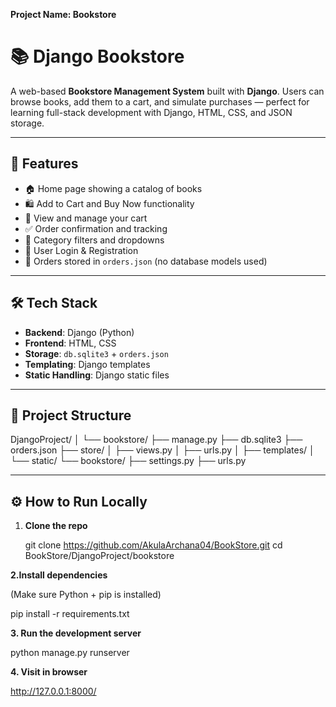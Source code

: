 **Project Name: Bookstore**

# 📚 Django Bookstore

A web-based **Bookstore Management System** built with **Django**. Users can browse books, add them to a cart, and simulate purchases — perfect
for learning full-stack development with Django, HTML, CSS, and JSON storage.

---

## 🚀 Features

- 🏠 Home page showing a catalog of books
- 🛍️ Add to Cart and Buy Now functionality
- 🧾 View and manage your cart
- ✅ Order confirmation and tracking
- 🧩 Category filters and dropdowns
- 🔐 User Login & Registration
- 📂 Orders stored in `orders.json` (no database models used)

---

## 🛠️ Tech Stack

- **Backend**: Django (Python)
- **Frontend**: HTML, CSS
- **Storage**: `db.sqlite3` + `orders.json`
- **Templating**: Django templates
- **Static Handling**: Django static files

---



## 📁 Project Structure

DjangoProject/
│
└── bookstore/
├── manage.py
├── db.sqlite3
├── orders.json
├── store/
│ ├── views.py
│ ├── urls.py
│ ├── templates/
│ └── static/
└── bookstore/
├── settings.py
├── urls.py

---

## ⚙️ How to Run Locally

1. **Clone the repo**
   
   git clone https://github.com/AkulaArchana04/BookStore.git
   cd BookStore/DjangoProject/bookstore
   
**2.Install dependencies**

(Make sure Python + pip is installed)

pip install -r requirements.txt

**3. Run the development server**

python manage.py runserver

**4. Visit in browser**

http://127.0.0.1:8000/



